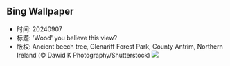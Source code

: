 ## Bing Wallpaper
- 时间: 20240907
- 标题: 'Wood' you believe this view?
- 版权: Ancient beech tree, Glenariff Forest Park, County Antrim, Northern Ireland (© Dawid K Photography/Shutterstock)
![](https://cn.bing.com/th?id=OHR.GlenariffPark_EN-US3914128007_UHD.jpg&rf=LaDigue_UHD.jpg&pid=hp&w=3840&h=2160&rs=1&c=4)
